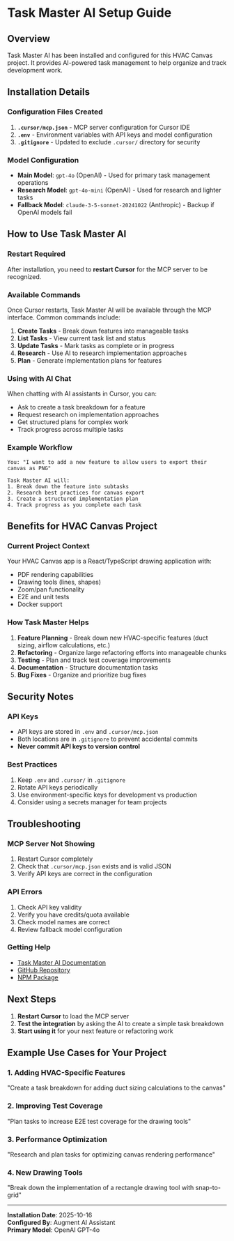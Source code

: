 # Task Master AI Setup Guide

## Overview
Task Master AI has been installed and configured for this HVAC Canvas project. It provides AI-powered task management to help organize and track development work.

## Installation Details

### Configuration Files Created
1. **`.cursor/mcp.json`** - MCP server configuration for Cursor IDE
2. **`.env`** - Environment variables with API keys and model configuration
3. **`.gitignore`** - Updated to exclude `.cursor/` directory for security

### Model Configuration
- **Main Model**: `gpt-4o` (OpenAI) - Used for primary task management operations
- **Research Model**: `gpt-4o-mini` (OpenAI) - Used for research and lighter tasks
- **Fallback Model**: `claude-3-5-sonnet-20241022` (Anthropic) - Backup if OpenAI models fail

## How to Use Task Master AI

### Restart Required
After installation, you need to **restart Cursor** for the MCP server to be recognized.

### Available Commands
Once Cursor restarts, Task Master AI will be available through the MCP interface. Common commands include:

1. **Create Tasks** - Break down features into manageable tasks
2. **List Tasks** - View current task list and status
3. **Update Tasks** - Mark tasks as complete or in progress
4. **Research** - Use AI to research implementation approaches
5. **Plan** - Generate implementation plans for features

### Using with AI Chat
When chatting with AI assistants in Cursor, you can:
- Ask to create a task breakdown for a feature
- Request research on implementation approaches
- Get structured plans for complex work
- Track progress across multiple tasks

### Example Workflow
```
You: "I want to add a new feature to allow users to export their canvas as PNG"

Task Master AI will:
1. Break down the feature into subtasks
2. Research best practices for canvas export
3. Create a structured implementation plan
4. Track progress as you complete each task
```

## Benefits for HVAC Canvas Project

### Current Project Context
Your HVAC Canvas app is a React/TypeScript drawing application with:
- PDF rendering capabilities
- Drawing tools (lines, shapes)
- Zoom/pan functionality
- E2E and unit tests
- Docker support

### How Task Master Helps
1. **Feature Planning** - Break down new HVAC-specific features (duct sizing, airflow calculations, etc.)
2. **Refactoring** - Organize large refactoring efforts into manageable chunks
3. **Testing** - Plan and track test coverage improvements
4. **Documentation** - Structure documentation tasks
5. **Bug Fixes** - Organize and prioritize bug fixes

## Security Notes

### API Keys
- API keys are stored in `.env` and `.cursor/mcp.json`
- Both locations are in `.gitignore` to prevent accidental commits
- **Never commit API keys to version control**

### Best Practices
1. Keep `.env` and `.cursor/` in `.gitignore`
2. Rotate API keys periodically
3. Use environment-specific keys for development vs production
4. Consider using a secrets manager for team projects

## Troubleshooting

### MCP Server Not Showing
1. Restart Cursor completely
2. Check that `.cursor/mcp.json` exists and is valid JSON
3. Verify API keys are correct in the configuration

### API Errors
1. Check API key validity
2. Verify you have credits/quota available
3. Check model names are correct
4. Review fallback model configuration

### Getting Help
- [Task Master AI Documentation](https://www.task-master.dev/)
- [GitHub Repository](https://github.com/eyaltoledano/claude-task-master)
- [NPM Package](https://www.npmjs.com/package/task-master-ai)

## Next Steps

1. **Restart Cursor** to load the MCP server
2. **Test the integration** by asking the AI to create a simple task breakdown
3. **Start using it** for your next feature or refactoring work

## Example Use Cases for Your Project

### 1. Adding HVAC-Specific Features
"Create a task breakdown for adding duct sizing calculations to the canvas"

### 2. Improving Test Coverage
"Plan tasks to increase E2E test coverage for the drawing tools"

### 3. Performance Optimization
"Research and plan tasks for optimizing canvas rendering performance"

### 4. New Drawing Tools
"Break down the implementation of a rectangle drawing tool with snap-to-grid"

---

**Installation Date**: 2025-10-16  
**Configured By**: Augment AI Assistant  
**Primary Model**: OpenAI GPT-4o

